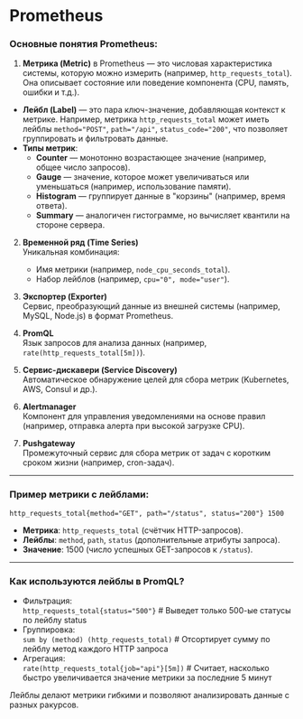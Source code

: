 # Prometheus
### Основные понятия Prometheus:

1. **Метрика (Metric)** в Prometheus — это числовая характеристика системы, которую можно измерить (например, `http_requests_total`). Она описывает состояние или поведение компонента (CPU, память, ошибки и т.д.).  
  - **Лейбл (Label)** — это пара ключ-значение, добавляющая контекст к метрике. Например, метрика `http_requests_total` может иметь лейблы `method="POST"`, `path="/api"`, `status_code="200"`, что позволяет группировать и фильтровать данные.
  - **Типы метрик**:
    - **Counter** — монотонно возрастающее значение (например, общее число запросов).
    - **Gauge** — значение, которое может увеличиваться или уменьшаться (например, использование памяти).
    - **Histogram** — группирует данные в "корзины" (например, время ответа).
    - **Summary** — аналогичен гистограмме, но вычисляет квантили на стороне сервера.

2. **Временной ряд (Time Series)**  
   Уникальная комбинация:
   - Имя метрики (например, `node_cpu_seconds_total`).
   - Набор лейблов (например, `cpu="0", mode="user"`).

3. **Экспортер (Exporter)**  
   Сервис, преобразующий данные из внешней системы (например, MySQL, Node.js) в формат Prometheus.

4. **PromQL**  
   Язык запросов для анализа данных (например, `rate(http_requests_total[5m])`).

5. **Сервис-дискавери (Service Discovery)**  
   Автоматическое обнаружение целей для сбора метрик (Kubernetes, AWS, Consul и др.).

6. **Alertmanager**  
   Компонент для управления уведомлениями на основе правил (например, отправка алерта при высокой загрузке CPU).

7. **Pushgateway**  
   Промежуточный сервис для сбора метрик от задач с коротким сроком жизни (например, cron-задач).

---

### Пример метрики с лейблами:
```plaintext
http_requests_total{method="GET", path="/status", status="200"} 1500
```
- **Метрика**: `http_requests_total` (счётчик HTTP-запросов).
- **Лейблы**: `method`, `path`, `status` (дополнительные атрибуты запроса).
- **Значение**: 1500 (число успешных GET-запросов к `/status`).

---

### Как используются лейблы в PromQL?
- Фильтрация:  
  `http_requests_total{status="500"}`         # Выведет только 500-ые статусы по лейблу status
- Группировка:  
  `sum by (method) (http_requests_total)`     # Отсортирует сумму по лейблу метод каждого HTTP запроса
- Агрегация:  
  `rate(http_requests_total{job="api"}[5m])`  # Cчитает, насколько быстро увеличивается значение метрики за последние 5 минут

Лейблы делают метрики гибкими и позволяют анализировать данные с разных ракурсов.
